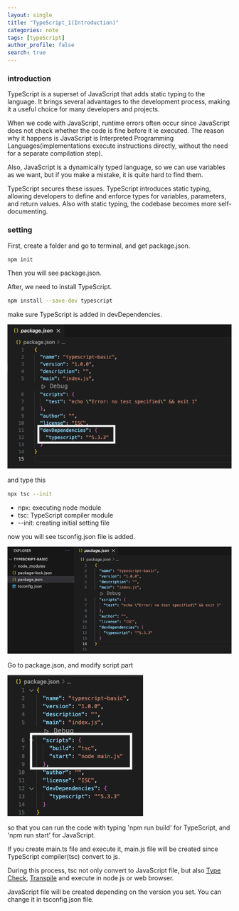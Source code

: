 ```yaml
---
layout: single
title: "TypeScript_1(Introduction)"
categories: note
tags: [typeScript]
author_profile: false
search: true
---
```


### introduction

TypeScript is a superset of JavaScript that adds static typing to the language. It brings several advantages to the development process, making it a useful choice for many developers and projects.

When we code with JavaScript, runtime errors often occur since JavaScript does not check whether the code is fine before it ie executed. The reason why it happens is JavaScript is Interpreted Programming Languages(implementations execute instructions directly, without the need for a separate compilation step).

Also, JavaScript is a dynamically typed language, so we can use variables as we want, but if you make a mistake, it is quite hard to find them.

TypeScript secures these issues. TypeScript introduces static typing, allowing developers to define and enforce types for variables, parameters, and return values. Also with static typing, the codebase becomes more self-documenting.

### setting

First, create a folder and go to terminal, and get package.json.

```zsh
npm init
```

Then you will see package.json.

After, we need to install TypeScript.

```zsh
npm install --save-dev typescript
```

make sure TypeScript is added in devDependencies.

![des1](/assets/images/2024-02-24-TypeScript1/des1.png)

and type this

```zsh
npx tsc --init
```

- npx: executing node module
- tsc: TypeScript compiler module
- --init: creating initial setting file

now you will see tsconfig.json file is added.

![des2](/assets/images/2024-02-24-TypeScript1/des2.png)

Go to package.json, and modify script part

![des3](/assets/images/2024-02-24-TypeScript1/des3.png)

so that you can run the code with typing 'npm run build' for TypeScript, and 'npm run start' for JavaScript.

If you create main.ts file and execute it, main.js file will be created since TypeScript compiler(tsc) convert to js.

During this process, tsc not only convert to JavaScript file, but also [Type Check](https://www.TypeScriptlang.org/docs/handbook/advanced-types.html), [Transpile](https://www.freecodecamp.org/news/what-is-type-erasure-in-typescript/) and execute in node.js or web browser.

JavaScript file will be created depending on the version you set. You can change it in tsconfig.json file.

